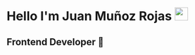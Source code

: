 <h1>Hello I'm Juan Muñoz Rojas <img src="https://raw.githubusercontent.com/iampavangandhi/iampavangandhi/master/gifs/Hi.gif" width="30px"></h1>
<h2>Frontend Developer 🎨</h2>

